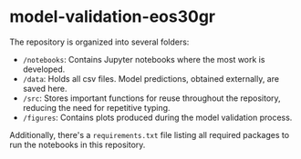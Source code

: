 # model-validation-eos30gr


 The repository is organized into several folders:
 
  * `/notebooks`: Contains Jupyter notebooks where the most work is developed.
  * `/data`: Holds all csv files. Model predictions, obtained externally, are saved here. 
  * `/src`: Stores important functions for reuse throughout the repository, reducing the need for repetitive typing.
  * `/figures`: Contains plots produced during the model validation process.
    
  Additionally, there's a `requirements.txt` file listing all required packages to run the notebooks in this repository.
